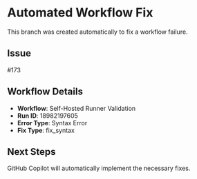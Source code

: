 # Automated Workflow Fix

This branch was created automatically to fix a workflow failure.

## Issue

#173

## Workflow Details

- **Workflow**: Self-Hosted Runner Validation
- **Run ID**: 18982197605
- **Error Type**: Syntax Error
- **Fix Type**: fix_syntax

## Next Steps

GitHub Copilot will automatically implement the necessary fixes.
